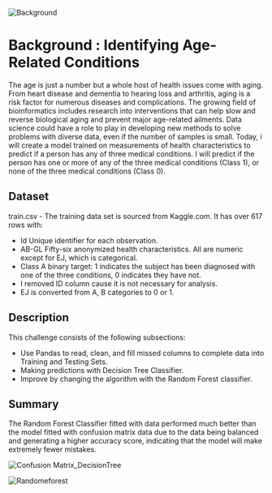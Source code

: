 ![Background](https://github.com/lisahh986/ICR-Related-Conditions/assets/119891031/644f1129-a966-4e14-9963-d29519288ecf)


# Background : Identifying Age-Related Conditions 

The age is just a number but a whole host of health issues come with aging. From heart disease and dementia to hearing loss and arthritis, aging is a risk factor for numerous diseases and complications. The growing field of bioinformatics includes research into interventions that can help slow and reverse biological aging and prevent major age-related ailments. Data science could have a role to play in developing new methods to solve problems with diverse data, even if the number of samples is small. 
Today, i will create a model trained on measurements of health characteristics to predict if a person has any of three medical conditions. I will predict if the person has one or more of any of the three medical conditions (Class 1), or none of the three medical conditions (Class 0).


## Dataset

train.csv - The training data set is sourced from Kaggle.com. It has over 617 rows with:  
- Id Unique identifier for each observation.  
- AB-GL Fifty-six anonymized health characteristics. All are numeric except for EJ, which is categorical.  
- Class A binary target: 1 indicates the subject has been diagnosed with one of the three conditions, 0 indicates they have not. 
- I removed ID column cause it is not necessary for analysis. 
- EJ is converted from A, B categories to 0 or 1.

 
## Description

This challenge consists of the following subsections:

- Use Pandas to read, clean, and fill missed columns to complete data into Training and Testing Sets.
- Making predictions with Decision Tree Classifier.
- Improve by changing the algorithm with the Random Forest classifier. 
 
 
## Summary
 
The Random Forest Classifier fitted with data performed much better than the model fitted with confusion matrix data due to the data being balanced and generating a higher accuracy score, indicating that the model will make extremely fewer mistakes.

![Confusion Matrix_DecisionTree](https://github.com/lisahh986/ICR-Related-Conditions/assets/119891031/16343031-50e5-4123-aaad-b7637d42605a)

![Randomeforest](https://github.com/lisahh986/ICR-Related-Conditions/assets/119891031/5abab84a-bdaf-4efc-8110-eeafc75818f6)



